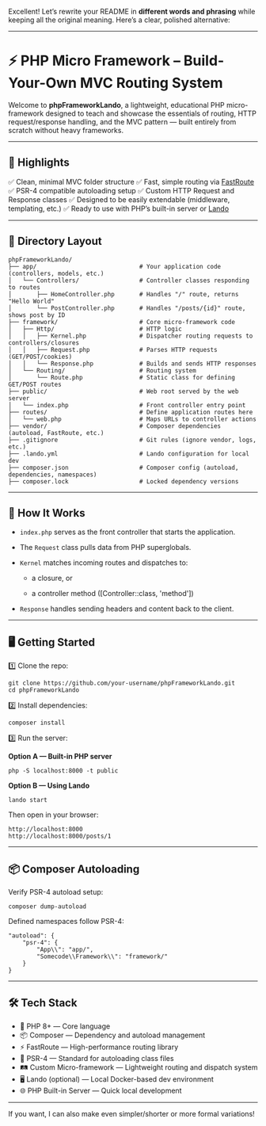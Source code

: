 Excellent! Let’s rewrite your README in **different words and phrasing** while keeping all the original meaning. Here’s a clear, polished alternative:

---

# ⚡ PHP Micro Framework – Build-Your-Own MVC Routing System

Welcome to **phpFrameworkLando**, a lightweight, educational PHP micro-framework designed to teach and showcase the essentials of routing, HTTP request/response handling, and the MVC pattern — built entirely from scratch without heavy frameworks.

---

## 🚀 Highlights

✅ Clean, minimal MVC folder structure
✅ Fast, simple routing via [FastRoute](https://github.com/nikic/FastRoute)
✅ PSR-4 compatible autoloading setup
✅ Custom HTTP Request and Response classes
✅ Designed to be easily extendable (middleware, templating, etc.)
✅ Ready to use with PHP’s built-in server or [Lando](https://lando.dev/)

---

## 📁 Directory Layout

```
phpFrameworkLando/
├── app/                             # Your application code (controllers, models, etc.)
│   └── Controllers/                 # Controller classes responding to routes
│       ├── HomeController.php       # Handles "/" route, returns "Hello World"
│       └── PostController.php       # Handles "/posts/{id}" route, shows post by ID
├── framework/                       # Core micro-framework code
│   ├── Http/                        # HTTP logic
│   │   ├── Kernel.php               # Dispatcher routing requests to controllers/closures
│   │   ├── Request.php              # Parses HTTP requests (GET/POST/cookies)
│   │   └── Response.php             # Builds and sends HTTP responses
│   └── Routing/                     # Routing system
│       └── Route.php                # Static class for defining GET/POST routes
├── public/                          # Web root served by the web server
│   └── index.php                    # Front controller entry point
├── routes/                          # Define application routes here
│   └── web.php                      # Maps URLs to controller actions
├── vendor/                          # Composer dependencies (autoload, FastRoute, etc.)
├── .gitignore                       # Git rules (ignore vendor, logs, etc.)
├── .lando.yml                       # Lando configuration for local dev
├── composer.json                    # Composer config (autoload, dependencies, namespaces)
├── composer.lock                    # Locked dependency versions
```

---

## 🧠 How It Works

* `index.php` serves as the front controller that starts the application.

* The `Request` class pulls data from PHP superglobals.

* `Kernel` matches incoming routes and dispatches to:

  * a closure, or

  * a controller method (\[Controller::class, 'method'])

* `Response` handles sending headers and content back to the client.

---

## 🖥️ Getting Started

1️⃣ Clone the repo:

```
git clone https://github.com/your-username/phpFrameworkLando.git
cd phpFrameworkLando
```

2️⃣ Install dependencies:

```
composer install
```

3️⃣ Run the server:

**Option A — Built-in PHP server**

```
php -S localhost:8000 -t public
```

**Option B — Using Lando**

```
lando start
```

Then open in your browser:

```
http://localhost:8000
http://localhost:8000/posts/1
```

---

## 📦 Composer Autoloading

Verify PSR-4 autoload setup:

```
composer dump-autoload
```

Defined namespaces follow PSR-4:

```
"autoload": {
    "psr-4": {
        "App\\": "app/",
        "Somecode\\Framework\\": "framework/"
    }
}
```

---

## 🛠️ Tech Stack

* 🐘 PHP 8+ — Core language
* 📦 Composer — Dependency and autoload management
* ⚡ FastRoute — High-performance routing library
* 🧠 PSR-4 — Standard for autoloading class files
* 🛤️ Custom Micro-framework — Lightweight routing and dispatch system
* 🖥️ Lando (optional) — Local Docker-based dev environment
* 🌐 PHP Built-in Server — Quick local development

---

If you want, I can also make even simpler/shorter or more formal variations!
